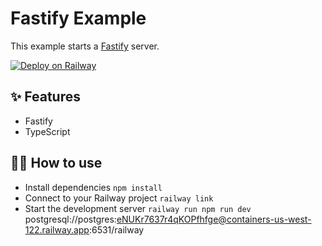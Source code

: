 # Fastify Example

This example starts a [Fastify](https://www.fastify.io/) server.

[![Deploy on Railway](https://railway.app/button.svg)](https://railway.app/new/template/ZZ50Bj)

## ✨ Features

- Fastify
- TypeScript

## 💁‍♀️ How to use

- Install dependencies `npm install`
- Connect to your Railway project `railway link`
- Start the development server `railway run npm run dev`
  postgresql://postgres:eNUKr7637r4qKOPfhfge@containers-us-west-122.railway.app:6531/railway
